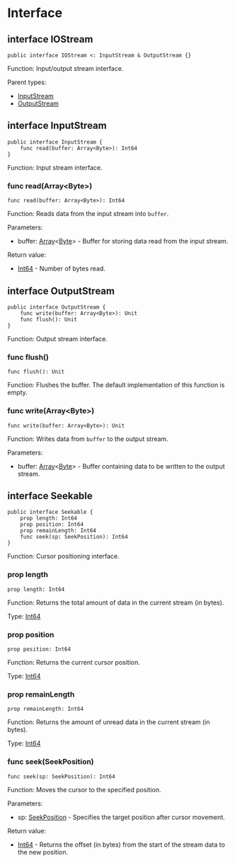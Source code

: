 # Interface

## interface IOStream

```cangjie
public interface IOStream <: InputStream & OutputStream {}
```

Function: Input/output stream interface.

Parent types:

- [InputStream](#interface-inputstream)
- [OutputStream](#interface-outputstream)

## interface InputStream

```cangjie
public interface InputStream {
    func read(buffer: Array<Byte>): Int64
}
```

Function: Input stream interface.

### func read(Array\<Byte>)

```cangjie
func read(buffer: Array<Byte>): Int64
```

Function: Reads data from the input stream into `buffer`.

Parameters:

- buffer: [Array](../../core/core_package_api/core_package_structs.md#struct-arrayt)\<[Byte](../../core/core_package_api/core_package_types.md#type-byte)> - Buffer for storing data read from the input stream.

Return value:

- [Int64](../../core/core_package_api/core_package_intrinsics.md#int64) - Number of bytes read.

## interface OutputStream

```cangjie
public interface OutputStream {
    func write(buffer: Array<Byte>): Unit
    func flush(): Unit
}
```

Function: Output stream interface.

### func flush()

```cangjie
func flush(): Unit
```

Function: Flushes the buffer. The default implementation of this function is empty.

### func write(Array\<Byte>)

```cangjie
func write(buffer: Array<Byte>): Unit
```

Function: Writes data from `buffer` to the output stream.

Parameters:

- buffer: [Array](../../core/core_package_api/core_package_structs.md#struct-arrayt)\<[Byte](../../core/core_package_api/core_package_types.md#type-byte)> - Buffer containing data to be written to the output stream.

## interface Seekable

```cangjie
public interface Seekable {
    prop length: Int64
    prop position: Int64
    prop remainLength: Int64
    func seek(sp: SeekPosition): Int64
}
```

Function: Cursor positioning interface.

### prop length

```cangjie
prop length: Int64
```

Function: Returns the total amount of data in the current stream (in bytes).

Type: [Int64](../../core/core_package_api/core_package_intrinsics.md#int64)

### prop position

```cangjie
prop position: Int64
```

Function: Returns the current cursor position.

Type: [Int64](../../core/core_package_api/core_package_intrinsics.md#int64)

### prop remainLength

```cangjie
prop remainLength: Int64
```

Function: Returns the amount of unread data in the current stream (in bytes).

Type: [Int64](../../core/core_package_api/core_package_intrinsics.md#int64)

### func seek(SeekPosition)

```cangjie
func seek(sp: SeekPosition): Int64
```

Function: Moves the cursor to the specified position.

Parameters:

- sp: [SeekPosition](io_package_enums.md#enum-seekposition) - Specifies the target position after cursor movement.

Return value:

- [Int64](../../core/core_package_api/core_package_intrinsics.md#int64) - Returns the offset (in bytes) from the start of the stream data to the new position.
